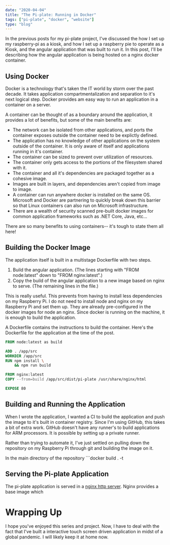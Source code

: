 ```yaml
--- 
date: "2020-04-04"
title: "The Pi-plate: Running in Docker"
tags: ["pi-plate", "docker", "website"]
type: "blog"
---
```


In the previous posts for my pi-plate project, I've discussed the how I set up my raspberry-pi as a kiosk, and how I set up a raspberry pie to operate as a Kiosk, and the angular application that was built to run it.  In this post, I'll be describing how the angular application is being hosted on a nginx docker container.

## Using Docker

Docker is a technology that's taken the IT world by storm over the past decade.  It takes application compartmentalization and separation to it's next logical step.   Docker provides am easy way to run an application in a container on a server.

A container can be thought of as a boundary around the application, it provides a lot of benefits, but some of the main benefits are: 
* The network can be isolated from other applications, and ports the container exposes outside the container need to be explictly defined.
* The application has no knowledge of other applications on the system outside of the container.  It is only aware of itself and applications running in it's container.
* The container can be sized to prevent over utilization of resources.
* The container only gets access to the portions of the filesystem shared with it.
* The container and all it's dependencies are packaged together as a cohesive image.
* Images are built in layers, and dependencies aren't copied from image to image.
* A container can run anywhere docker is installed on the same OS.  Microsoft and Docker are partnering to quickly break down this barrier so that Linux containers can also run on Microsoft infrastructure.
* There are a wealth of security scanned pre-built docker images for common application frameworks such as .NET Core, Java, etc...

There are so many benefits to using containers-- it's tough to state them all here!

## Building the Docker Image

The application itself is built in a multistage Dockerfile with two steps.

1. Build the angular application.  (The lines starting with "FROM node:latest" down to "FROM nginx:latest".)
2. Copy the build of the angular application to a new image based on nginx to serve.  (The remaining lines in the file.)

This is really useful.  This prevents from having to install less dependencies on my Raspberry Pi.  I do not need to install node and nginx on my Raspberry Pi and set them up.  They are already pre-configured in the docker images for node an nginx.  Since docker is running on the machine, it is enough to build the application.

A Dockerfile contains the instructions to build the container.  Here's the Dockerfile for the application at the time of the post.

```Dockerfile
FROM node:latest as build

ADD . /app/src
WORKDIR /app/src
RUN npm install \
    && npm run build

FROM nginx:latest
COPY --from=build /app/src/dist/pi-plate /usr/share/nginx/html

EXPOSE 80
```

## Building and Running the Application

When I wrote the application, I wanted a CI to build the application and push the image to it's built in container registry.  Since I'm using GitHub, this takes a bit of extra work.  GitHub doesn't have any runner's to build applications for ARM processors.  It is possible by setting up a private runner.

Rather than trying to automate it, I've just settled on pulling down the repository on my Raspberry Pi through git and building the image on it.

In the main directory of the repository ```docker build . -t 


## Serving the Pi-plate Application

The pi-plate application is served in a [nginx http server](https://www.nginx.com/).  Nginx provides a base image which 


# Wrapping Up

I hope you've enjoyed this series and project.  Now, I have to deal with the fact that I've built a interactive touch screen driven application in midst of a global pandemic.  I will likely keep it at home now.